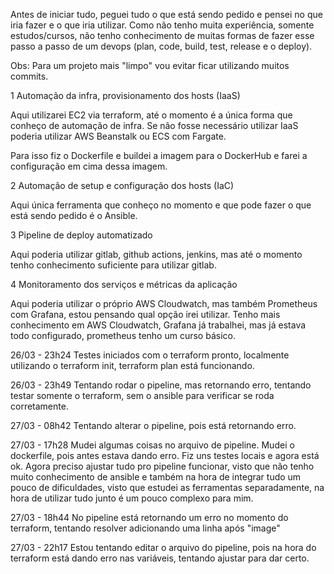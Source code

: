 Antes de iniciar tudo, peguei tudo o que está sendo pedido e pensei no que iria fazer e o que iria utilizar.
Como não tenho muita experiência, somente estudos/cursos, não tenho conhecimento de muitas formas de fazer esse passo a passo de um devops (plan, code, build, test, release e o deploy).

Obs: Para um projeto mais "limpo" vou evitar ficar utilizando muitos commits.

1 Automação da infra, provisionamento dos hosts (IaaS)

Aqui utilizarei EC2 via terraform, até o momento é a única forma que conheço de automação de infra.
Se não fosse necessário utilizar IaaS poderia utilizar AWS Beanstalk ou ECS com Fargate.

Para isso fiz o Dockerfile e buildei a imagem para o DockerHub e farei a configuração em cima dessa imagem.

2 Automação de setup e configuração dos hosts (IaC)

Aqui única ferramenta que conheço no momento e que pode fazer o que está sendo pedido é o Ansible.

3 Pipeline de deploy automatizado

Aqui poderia utilizar gitlab, github actions, jenkins, mas até o momento tenho conhecimento suficiente para utilizar gitlab.

4 Monitoramento dos serviços e métricas da aplicação

Aqui poderia utilizar o próprio AWS Cloudwatch, mas também Prometheus com Grafana, estou pensando qual opção irei utilizar.
Tenho mais conhecimento em AWS Cloudwatch, Grafana já trabalhei, mas já estava todo configurado, prometheus tenho um curso básico.



26/03 - 23h24
Testes iniciados com o terraform pronto, localmente utilizando o terraform init, terraform plan está funcionando.

26/03 - 23h49
Tentando rodar o pipeline, mas retornando erro, tentando testar somente o terraform, sem o ansible para verificar se roda corretamente.

27/03 - 08h42
Tentando alterar o pipeline, pois está retornando erro.

27/03 - 17h28
Mudei algumas coisas no arquivo de pipeline. Mudei o dockerfile, pois antes estava dando erro. Fiz uns testes locais e agora está ok.
Agora preciso ajustar tudo pro pipeline funcionar, visto que não tenho muito conhecimento de ansible e também na hora de integrar tudo um pouco de dificuldades, visto que estudei as ferramentas separadamente, na hora de utilizar tudo junto é um pouco complexo para mim.

27/03 - 18h44
No pipeline está retornando um erro no momento do terraform, tentando resolver adicionando uma linha após "image"

27/03 - 22h17
Estou tentando editar o arquivo do pipeline, pois na hora do terraform está dando erro nas variáveis, tentando ajustar para dar certo.




